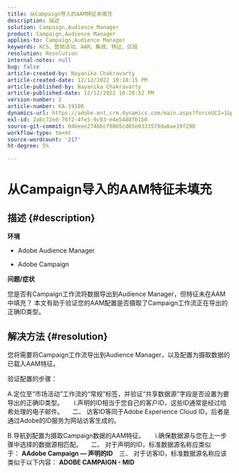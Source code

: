 ```yaml
---
title: 从Campaign导入的AAM特征未填充
description: 描述
solution: Campaign,Audience Manager
product: Campaign,Audience Manager
applies-to: Campaign,Audience Manager
keywords: KCS、营销活动、AAM、集成、特征、区段
resolution: Resolution
internal-notes: null
bug: false
article-created-by: Nayanika Chakravarty
article-created-date: 12/12/2022 10:18:15 PM
article-published-by: Nayanika Chakravarty
article-published-date: 12/12/2022 10:28:52 PM
version-number: 2
article-number: KA-19100
dynamics-url: https://adobe-ent.crm.dynamics.com/main.aspx?forceUCI=1&pagetype=entityrecord&etn=knowledgearticle&id=c873c2d9-6a7a-ed11-81ac-6045bd006b25
exl-id: 2abc72e8-76f2-4fe5-9c03-e4e5488fb1b0
source-git-commit: 04beee274bbcf00b5cd65e0333579da6ae19f290
workflow-type: tm+mt
source-wordcount: '217'
ht-degree: 5%

---
```


# 从Campaign导入的AAM特征未填充

## 描述 {#description}


<b>环境</b>

- Adobe Audience Manager

- Adobe Campaign

<b>问题/症状</b>

您是否有Campaign工作流将数据导出到Audience Manager，但特征未在AAM中填充？ 本文有助于验证您的AAM配置是否摄取了Campaign工作流正在导出的正确ID类型。


## 解决方法 {#resolution}


您将需要将Campaign工作流导出到Audience Manager，以及配置为摄取数据的已载入AAM特征。 

验证配置的步骤：

A.定位至“市场活动”工作流的“常规”标签，并验证“共享数据源”字段是否设置为要导出的正确ID类型。
     i.声明的ID相当于您自己的客户ID，这些ID通常是经过哈希处理的电子邮件。
    二、 访客ID等同于Adobe Experience Cloud ID，后者是通过Adobe的ID服务为网站访客生成的。

B.导航到配置为摄取Campaign数据的AAM特征。
     i.确保数据源与您在上一步骤中选择的数据源相匹配。
    二、 对于声明的ID，标准数据源名称应类似于： <b>A</b><b>Adobe Campaign — 声明的ID
 </b>  三、 对于访客ID，标准数据源名称应该类似于以下内容： <b>ADOBE CAMPAIGN - MID</b>
